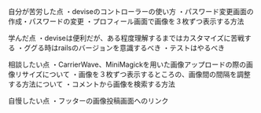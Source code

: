 自分が苦労した点
・deviseのコントローラーの使い方
・パスワード変更画面の作成・パスワードの変更
・プロフィール画面で画像を３枚ずつ表示する方法

学んだ点
・deviseは便利だが、ある程度理解するまではカスタマイズに苦戦する
・ググる時はrailsのバージョンを意識するべき
・テストはやるべき

相談したい点
・CarrierWave、MiniMagickを用いた画像アップロードの際の画像リサイズについて
・画像を３枚ずつ表示するところの、画像間の間隔を調整する方法について
・コメントから画像を検索する方法

自慢したい点
・フッターの画像投稿画面へのリンク